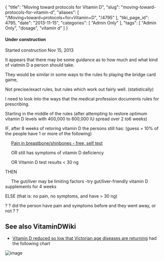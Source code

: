 {
    "title": "Moving toward protocols for Vitamin D",
    "slug": "moving-toward-protocols-for-vitamin-d",
    "aliases": [
        "/Moving+toward+protocols+for+Vitamin+D",
        "/4795"
    ],
    "tiki_page_id": 4795,
    "date": "2013-11-15",
    "categories": [
        "Admin Only"
    ],
    "tags": [
        "Admin Only",
        "dosage",
        "vitamin d"
    ]
}


#### Under construction

Started construction Nov 15, 2013

It appears that there may be some guidance as to how much and what kind of viatmin D a person should take.

They would be similar in some ways to the rules fo playing the bridge card game,

Not precise/exact rules, but rules which work out fairly well. (statistically)

I need to look into the ways that the medical profession documents rules for prescribing.

Starting in the middle of the rules (after attempting to restore optimum vitamin D levels with 400,000 to 600,000 IU spread over 2 to6 weeks)

IF, after 8 weeks of retoring vitamin D the persons still has: (guess = 10% of the people have 1 or more of the following)

&nbsp; &nbsp; &nbsp;[Pain in breastbone/shinbones - free, self test](/tags/pain-in-breastboneshinbones-free-self-test.html)

&nbsp; &nbsp; &nbsp;OR still has symptoms of vitamin D deficiency 

&nbsp; &nbsp; &nbsp;OR Vitamin D test results < 30 ng

THEN

&nbsp; &nbsp; &nbsp;The gut/liver may be limiting factors -try gut/liver-friendly vitamin D supplements for 4 weeks

ELSE (that is: no pain, no symptoms, and have > 30 ng)

? ?  did the person have pain and symptoms before and they went away, or not ? ? 

## See also VitaminDWiki

* [Vitamin D reduced so low that Victorian age diseases are returning](/posts/vitamin-d-reduced-so-low-that-victorian-age-diseases-are-returning) had the following chart

<img src="/attachments/d3.mock.jpg" alt="image">